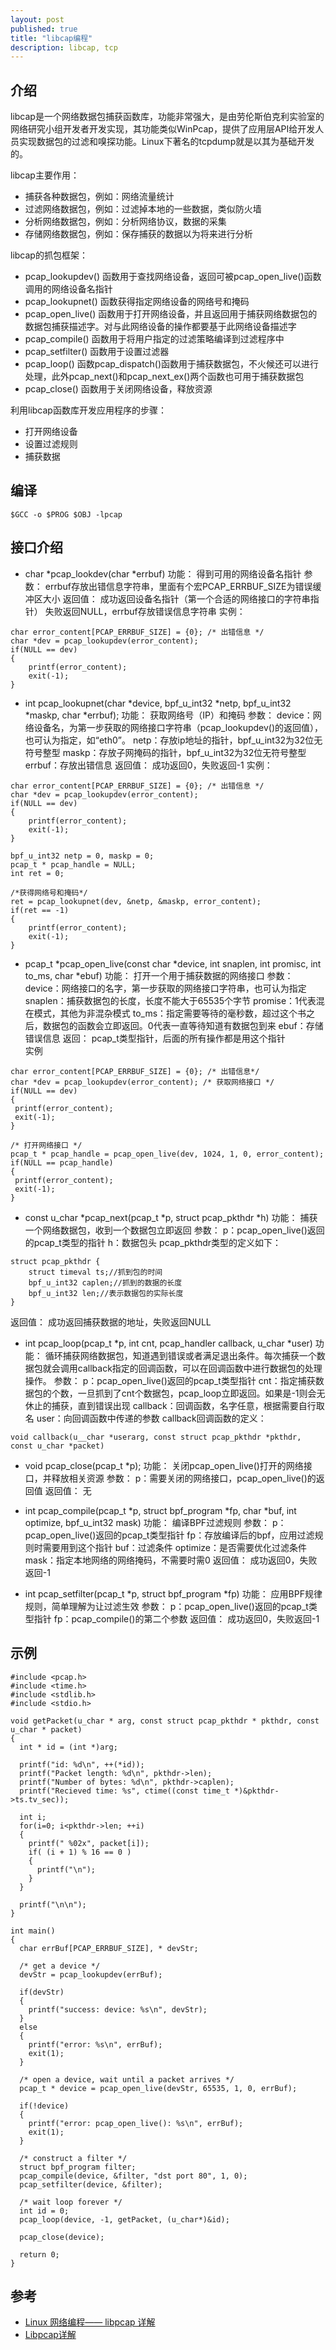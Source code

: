 ```yaml
---
layout: post
published: true
title: "libcap编程"
description: libcap, tcp
---
```

## 介绍
libcap是一个网络数据包捕获函数库，功能非常强大，是由劳伦斯伯克利实验室的网络研究小组开发者开发实现，其功能类似WinPcap，提供了应用层API给开发人员实现数据包的过滤和嗅探功能。Linux下著名的tcpdump就是以其为基础开发的。

libcap主要作用：
- 捕获各种数据包，例如：网络流量统计
- 过滤网络数据包，例如：过滤掉本地的一些数据，类似防火墙
- 分析网络数据包，例如：分析网络协议，数据的采集
- 存储网络数据包，例如：保存捕获的数据以为将来进行分析

libcap的抓包框架：
- pcap_lookupdev()
函数用于查找网络设备，返回可被pcap_open_live()函数调用的网络设备名指针
- pcap_lookupnet()
函数获得指定网络设备的网络号和掩码
- pcap_open_live()
函数用于打开网络设备，并且返回用于捕获网络数据包的数据包捕获描述字。对与此网络设备的操作都要基于此网络设备描述字
- pcap_compile()
函数用于将用户指定的过滤策略编译到过滤程序中
- pcap_setfilter()
函数用于设置过滤器
- pcap_loop()
函数pcap_dispatch()函数用于捕获数据包，不火候还可以进行处理，此外pcap_next()和pcap_next_ex()两个函数也可用于捕获数据包
- pcap_close()
函数用于关闭网络设备，释放资源

利用libcap函数库开发应用程序的步骤：
- 打开网络设备
- 设置过滤规则
- 捕获数据

## 编译
```
$GCC -o $PROG $OBJ -lpcap
```

## 接口介绍
- char *pcap_lookdev(char *errbuf)
功能：
	 得到可用的网络设备名指针
参数：
	errbuf存放出错信息字符串，里面有个宏PCAP_ERRBUF_SIZE为错误缓冲区大小
返回值：
	成功返回设备名指针（第一个合适的网络接口的字符串指针）
    失败返回NULL，errbuf存放错误信息字符串
实例：

```
char error_content[PCAP_ERRBUF_SIZE] = {0}; /* 出错信息 */
char *dev = pcap_lookupdev(error_content);
if(NULL == dev)
{
	printf(error_content);
	exit(-1);
}
```

- int pcap_lookupnet(char *device, bpf_u_int32 *netp, bpf_u_int32 *maskp, char *errbuf);
功能：
	获取网络号（IP）和掩码
参数：
	device：网络设备名，为第一步获取的网络接口字符串（pcap_lookupdev()的返回值），也可认为指定，如“eth0”。
	netp：存放ip地址的指针，bpf_u_int32为32位无符号整型
	maskp：存放子网掩码的指针，bpf_u_int32为32位无符号整型
	errbuf：存放出错信息
返回值：
	成功返回0，失败返回-1
实例：

```
char error_content[PCAP_ERRBUF_SIZE] = {0}; /* 出错信息 */
char *dev = pcap_lookupdev(error_content);
if(NULL == dev)
{
	printf(error_content);
	exit(-1);
}

bpf_u_int32 netp = 0, maskp = 0;
pcap_t * pcap_handle = NULL;
int ret = 0;

/*获得网络号和掩码*/
ret = pcap_lookupnet(dev, &netp, &maskp, error_content);
if(ret == -1)
{
	printf(error_content);
	exit(-1);
}
```

- pcap_t *pcap_open_live(const char *device, int snaplen, int promisc, int to_ms, char *ebuf)
功能：
	打开一个用于捕获数据的网络接口
参数：
	device：网络接口的名字，第一步获取的网络接口字符串，也可认为指定
	snaplen：捕获数据包的长度，长度不能大于65535个字节
	promise：1代表混在模式，其他为非混杂模式
	to_ms：指定需要等待的毫秒数，超过这个书之后，数据包的函数会立即返回。0代表一直等待知道有数据包到来
	ebuf：存储错误信息
返回：
	pcap_t类型指针，后面的所有操作都是用这个指针	
实例

```
char error_content[PCAP_ERRBUF_SIZE] = {0}; /* 出错信息*/
char *dev = pcap_lookupdev(error_content); /* 获取网络接口 */
if(NULL == dev)
{
 printf(error_content);
 exit(-1);
}

/* 打开网络接口 */
pcap_t * pcap_handle = pcap_open_live(dev, 1024, 1, 0, error_content);
if(NULL == pcap_handle)
{
 printf(error_content);
 exit(-1);
}
```

- const u_char *pcap_next(pcap_t *p, struct pcap_pkthdr *h)
功能：
	捕获一个网络数据包，收到一个数据包立即返回
参数：
	p：pcap_open_live()返回的pcap_t类型的指针
	h：数据包头
pcap_pkthdr类型的定义如下：

```
struct pcap_pkthdr {
	struct timeval ts;//抓到包的时间
	bpf_u_int32 caplen;//抓到的数据的长度
	bpf_u_int32 len;//表示数据包的实际长度
}
```
返回值：
	成功返回捕获数据的地址，失败返回NULL

- int pcap_loop(pcap_t *p, int cnt, pcap_handler callback, u_char *user)
功能：
	循环捕获网络数据包，知道遇到错误或者满足退出条件。每次捕获一个数据包就会调用callback指定的回调函数，可以在回调函数中进行数据包的处理操作。
参数：
	p：pcap_open_live()返回的pcap_t类型指针
	cnt：指定捕获数据包的个数，一旦抓到了cnt个数据包，pcap_loop立即返回。如果是-1则会无休止的捕获，直到错误出现
	callback：回调函数，名字任意，根据需要自行取名
	user：向回调函数中传递的参数
callback回调函数的定义：

```
void callback(u__char *userarg, const struct pcap_pkthdr *pkthdr, const u_char *packet)
```

- void pcap_close(pcap_t *p);
功能：
	关闭pcap_open_live()打开的网络接口，并释放相关资源
参数：
	p：需要关闭的网络接口，pcap_open_live()的返回值
返回值：
	无

- int pcap_compile(pcap_t *p, struct bpf_program *fp, char *buf, int optimize, bpf_u_int32 mask)
功能：
	编译BPF过滤规则
参数：
	p：pcap_open_live()返回的pcap_t类型指针
	fp：存放编译后的bpf，应用过滤规则时需要用到这个指针
	buf：过滤条件
	optimize：是否需要优化过滤条件
	mask：指定本地网络的网络掩码，不需要时需0
返回值：
	成功返回0，失败返回-1

- int pcap_setfilter(pcap_t *p, struct bpf_program *fp)
功能：
	应用BPF规律规则，简单理解为让过滤生效
参数：
	p：pcap_open_live()返回的pcap_t类型指针
	fp：pcap_compile()的第二个参数
返回值：
	成功返回0，失败返回-1

## 示例
```
#include <pcap.h>
#include <time.h>
#include <stdlib.h>
#include <stdio.h>

void getPacket(u_char * arg, const struct pcap_pkthdr * pkthdr, const u_char * packet)
{
  int * id = (int *)arg;
  
  printf("id: %d\n", ++(*id));
  printf("Packet length: %d\n", pkthdr->len);
  printf("Number of bytes: %d\n", pkthdr->caplen);
  printf("Recieved time: %s", ctime((const time_t *)&pkthdr->ts.tv_sec)); 
  
  int i;
  for(i=0; i<pkthdr->len; ++i)
  {
    printf(" %02x", packet[i]);
    if( (i + 1) % 16 == 0 )
    {
      printf("\n");
    }
  }
  
  printf("\n\n");
}

int main()
{
  char errBuf[PCAP_ERRBUF_SIZE], * devStr;
  
  /* get a device */
  devStr = pcap_lookupdev(errBuf);
  
  if(devStr)
  {
    printf("success: device: %s\n", devStr);
  }
  else
  {
    printf("error: %s\n", errBuf);
    exit(1);
  }
  
  /* open a device, wait until a packet arrives */
  pcap_t * device = pcap_open_live(devStr, 65535, 1, 0, errBuf);
  
  if(!device)
  {
    printf("error: pcap_open_live(): %s\n", errBuf);
    exit(1);
  }
  
  /* construct a filter */
  struct bpf_program filter;
  pcap_compile(device, &filter, "dst port 80", 1, 0);
  pcap_setfilter(device, &filter);
  
  /* wait loop forever */
  int id = 0;
  pcap_loop(device, -1, getPacket, (u_char*)&id);
  
  pcap_close(device);

  return 0;
}
```

## 参考
- [Linux 网络编程—— libpcap 详解](http://blog.csdn.net/lianghe_work/article/details/45173295)
- [Libpcap详解](http://www.cnblogs.com/coder2012/archive/2013/04/13/3012390.html)
